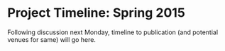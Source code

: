 Project Timeline: Spring 2015
=============================

Following discussion next Monday, timeline to publication (and potential venues for same) will go here.
